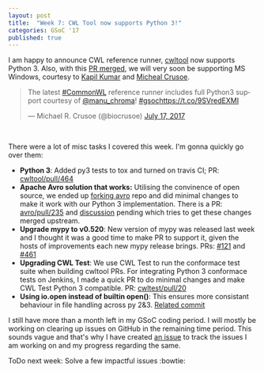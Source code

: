 ```yaml
---
layout: post
title:  "Week 7: CWL Tool now supports Python 3!"
categories: GSoC '17
published: true
---
```

I am happy to announce CWL reference runner, [cwltool](https://github.com/common-workflow-language/cwltool) now supports Python 3. Also, with this [PR merged](https://github.com/common-workflow-language/cwltool/pull/475), we will very soon be supporting MS Windows, courtesy to [Kapil Kumar](https://github.com/kapilkd13) and [Micheal Crusoe](https://github.com/mr-c).

<blockquote class="twitter-tweet tw-align-center" data-lang="en"><p lang="en" dir="ltr">The latest <a href="https://twitter.com/hashtag/CommonWL?src=hash">#CommonWL</a> reference runner includes full Python3 support courtesy of <a href="https://twitter.com/manu_chroma">@manu_chroma</a>! <a href="https://twitter.com/hashtag/gsoc?src=hash">#gsoc</a><a href="https://t.co/9SVredEXMI">https://t.co/9SVredEXMI</a></p>&mdash; Michael R. Crusoe (@biocrusoe) <a href="https://twitter.com/biocrusoe/status/886922176665985024">July 17, 2017</a></blockquote>
<script async src="//platform.twitter.com/widgets.js" charset="utf-8"></script>

<br>

There were a lot of misc tasks I covered this week. I'm gonna quickly go over them:  

- **Python 3**: Added py3 tests to tox and turned on travis CI; PR: [cwltool/pull/464](https://github.com/common-workflow-language/cwltool/pull/464)
- **Apache Avro solution that works:** Utilising the convinence of open source, we ended up [forking avro](https://github.com/common-workflow-language/avro) repo and did minimal changes to make it work with our Python 3 implementation. There is a PR: [avro/pull/235](https://github.com/apache/avro/pull/235) and [discussion](https://issues.apache.org/jira/browse/AVRO-2046) pending which tries to get these changes merged upstream.
- **Upgrade mypy to v0.520**: New version of mypy was released last week and I thought it was a good time to make PR to support it, given the hosts of improvements each new mypy release brings. PRs: [#121](https://github.com/common-workflow-language/schema_salad/pull/121) and [#461](https://github.com/common-workflow-language/cwltool/pull/461)
- **Upgrading CWL Test**: We use CWL Test to run the conformace test suite when building cwltool PRs. For integrating Python 3 conformace tests on Jenkins, I made a quick PR to do minimal changes and make CWL Test Python 3 compatible. PR: [cwltest/pull/20](https://github.com/common-workflow-language/cwltest/pull/20)
- **Using io.open instead of builtin open()**: This ensures more consistant behaviour in file handling across py 2&3.  [Related commit](https://github.com/common-workflow-language/cwltool/commit/69d41788b917e8c95d88f1bd562c1443cc9e7eee)

I still have more than a month left in my GSoC coding period. I will mostly be working on clearing up issues on GitHub in the remaining time period. This sounds vague and that's why I have created [an issue](https://github.com/common-workflow-language/cwltool/issues/463) to track the issues I am working on and my progress regarding the same.

ToDo next week:
Solve a few impactful issues :bowtie:
